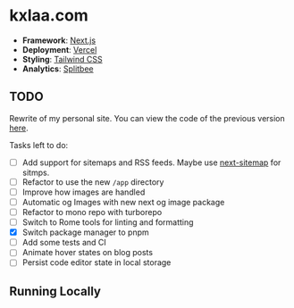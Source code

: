 # kxlaa.com

- **Framework**: [Next.js](https://nextjs.org/)
- **Deployment**: [Vercel](https://vercel.com)
- **Styling**: [Tailwind CSS](https://tailwindcss.com)
- **Analytics**: [Splitbee](https://splitbee.io)

## TODO

Rewrite of my personal site. You can view the code of the previous version [here](https://github.com/KXLAA/portfolio).

Tasks left to do:

- [ ] Add support for sitemaps and RSS feeds. Maybe use [next-sitemap](https://www.npmjs.com/package/next-sitemap) for sitmps.
- [ ] Refactor to use the new `/app` directory
- [ ] Improve how images are handled
- [ ] Automatic og Images with new next og image package
- [ ] Refactor to mono repo with turborepo
- [ ] Switch to Rome tools for linting and formatting
- [x] Switch package manager to pnpm
- [ ] Add some tests and CI
- [ ] Animate hover states on blog posts
- [ ] Persist code editor state in local storage

## Running Locally
